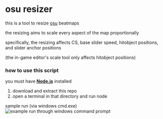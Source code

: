 # osu resizer
this is a tool to resize [osu](https://osu.ppy.sh) beatmaps

the resizing aims to scale every aspect of the map proportionally

specifically, the resizing affects CS, base slider speed, hitobject positions, and slider anchor positions

(the in-game editor's scale tool only affects hitobject positions)

### how to use this script

you must have **[Node.js](https://nodejs.org/)** installed  
1. download and extract this repo
2. open a terminal in that directory and run node


sample run (via windows cmd.exe)  
![example run through windows command prompt](https://cdn.discordapp.com/attachments/122787726142603264/532032390357450754/output.gif "example run through windows command prompt")
